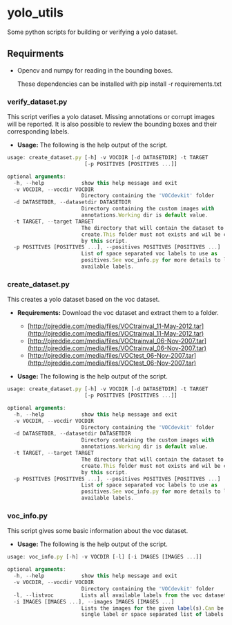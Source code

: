 # yolo_utils

Some python scripts for building or verifying a yolo dataset.

## Requirments
* Opencv and numpy for reading in the bounding boxes.

  These dependencies can be installed with pip install -r requirements.txt

### verify_dataset.py
This script verifies a yolo dataset. Missing annotations or corrupt images will be reported.
It is also possible to review the bounding boxes and their corresponding labels.

* **Usage:**
The following is the help output of the script.

```javascript
usage: create_dataset.py [-h] -v VOCDIR [-d DATASETDIR] -t TARGET
                         [-p POSITIVES [POSITIVES ...]]

optional arguments:
  -h, --help            show this help message and exit
  -v VOCDIR, --vocdir VOCDIR
                        Directory containing the 'VOCdevkit' folder
  -d DATASETDIR, --datasetdir DATASETDIR
                        Directory containing the custom images with
                        annotations.Working dir is default value.
  -t TARGET, --target TARGET
                        The directory that will contain the dataset to
                        create.This folder must not exists and wil be created
                        by this script.
  -p POSITIVES [POSITIVES ...], --positives POSITIVES [POSITIVES ...]
                        List of space separated voc labels to use as
                        positives.See voc_info.py for more details to list the
                        available labels.
```

### create_dataset.py
This creates a yolo dataset based on the voc dataset.

* **Requirements:**
Download the voc dataset and extract them to a folder.
    * [http://pjreddie.com/media/files/VOCtrainval_11-May-2012.tar](http://pjreddie.com/media/files/VOCtrainval_11-May-2012.tar)
    * [http://pjreddie.com/media/files/VOCtrainval_06-Nov-2007.tar](http://pjreddie.com/media/files/VOCtrainval_06-Nov-2007.tar)
    * [http://pjreddie.com/media/files/VOCtest_06-Nov-2007.tar](http://pjreddie.com/media/files/VOCtest_06-Nov-2007.tar)

* **Usage:**
The following is the help output of the script.

```javascript
usage: create_dataset.py [-h] -v VOCDIR [-d DATASETDIR] -t TARGET
                         [-p POSITIVES [POSITIVES ...]]

optional arguments:
  -h, --help            show this help message and exit
  -v VOCDIR, --vocdir VOCDIR
                        Directory containing the 'VOCdevkit' folder
  -d DATASETDIR, --datasetdir DATASETDIR
                        Directory containing the custom images with
                        annotations.Working dir is default value.
  -t TARGET, --target TARGET
                        The directory that will contain the dataset to
                        create.This folder must not exists and wil be created
                        by this script.
  -p POSITIVES [POSITIVES ...], --positives POSITIVES [POSITIVES ...]
                        List of space separated voc labels to use as
                        positives.See voc_info.py for more details to list the
                        available labels.
```


### voc_info.py
This script gives some basic information about the voc dataset.

* **Usage:**
The following is the help output of the script.

```javascript
usage: voc_info.py [-h] -v VOCDIR [-l] [-i IMAGES [IMAGES ...]]

optional arguments:
  -h, --help            show this help message and exit
  -v VOCDIR, --vocdir VOCDIR
                        Directory containing the 'VOCdevkit' folder
  -l, --listvoc         Lists all available labels from the voc dataset.
  -i IMAGES [IMAGES ...], --images IMAGES [IMAGES ...]
                        Lists the images for the given label(s).Can be either
                        single label or space separated list of labels
```




    
    
    

